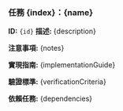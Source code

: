 ### 任務 {index}：{name}

**ID:** `{id}`
**描述:** {description}

**注意事項:** {notes}

**實現指南:** {implementationGuide}

**驗證標準:** {verificationCriteria}

**依賴任務:** {dependencies}
